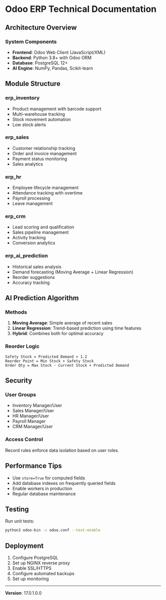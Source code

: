 # Odoo ERP Technical Documentation

## Architecture Overview

### System Components
- **Frontend**: Odoo Web Client (JavaScript/XML)
- **Backend**: Python 3.8+ with Odoo ORM
- **Database**: PostgreSQL 12+
- **AI Engine**: NumPy, Pandas, Scikit-learn

## Module Structure

### erp_inventory
- Product management with barcode support
- Multi-warehouse tracking
- Stock movement automation
- Low stock alerts

### erp_sales
- Customer relationship tracking
- Order and invoice management
- Payment status monitoring
- Sales analytics

### erp_hr
- Employee lifecycle management
- Attendance tracking with overtime
- Payroll processing
- Leave management

### erp_crm
- Lead scoring and qualification
- Sales pipeline management
- Activity tracking
- Conversion analytics

### erp_ai_prediction
- Historical sales analysis
- Demand forecasting (Moving Average + Linear Regression)
- Reorder suggestions
- Accuracy tracking

## AI Prediction Algorithm

### Methods
1. **Moving Average**: Simple average of recent sales
2. **Linear Regression**: Trend-based prediction using time features
3. **Hybrid**: Combines both for optimal accuracy

### Reorder Logic
```
Safety Stock = Predicted Demand × 1.2
Reorder Point = Min Stock + Safety Stock
Order Qty = Max Stock - Current Stock + Predicted Demand
```

## Security

### User Groups
- Inventory Manager/User
- Sales Manager/User
- HR Manager/User
- Payroll Manager
- CRM Manager/User

### Access Control
Record rules enforce data isolation based on user roles.

## Performance Tips
- Use `store=True` for computed fields
- Add database indexes on frequently queried fields
- Enable workers in production
- Regular database maintenance

## Testing
Run unit tests:
```bash
python3 odoo-bin -c odoo.conf --test-enable
```

## Deployment
1. Configure PostgreSQL
2. Set up NGINX reverse proxy
3. Enable SSL/HTTPS
4. Configure automated backups
5. Set up monitoring

---
**Version**: 17.0.1.0.0
